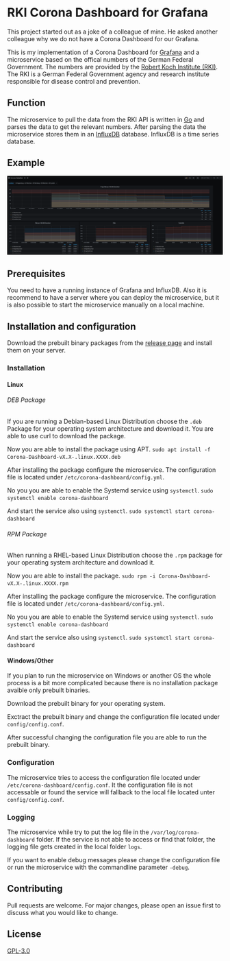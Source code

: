 # RKI Corona Dashboard for Grafana
This project started out as a joke of a colleague of mine. He asked another colleague why we do not have a Corona Dashboard for our Grafana.

This is my implementation of a Corona Dashboard for [Grafana](https://grafana.com/) and a microservice based on the offical numbers of the German Federal Government.
The numbers are provided by the [Robert Koch Institute (RKI)](https://en.wikipedia.org/wiki/Robert_Koch_Institute). The RKI is a German Federal Government agency and research institute responsible for disease control and prevention.

## Function
The microservice to pull the data from the RKI API is written in [Go](https://golang.org/) and parses the data to get the relevant numbers.
After parsing the data the microservice stores them in an [InfluxDB](https://www.influxdata.com/products/influxdb/) database. InfluxDB is a time series database.

## Example
![Example Grafana Dashboard](https://raw.githubusercontent.com/4ndyZ/Corona-Dashboard/main/.github/example.png)

## Prerequisites
You need to have a running instance of Grafana and InfluxDB. Also it is recommend to have a server where you can deploy the microservice, but it is also possible to start the microservice manually on a local machine.

## Installation and configuration
Download the prebuilt binary packages from the [release page](https://github.com/4ndyZ/Corona-Dashboard/releases) and install them on your server.

### Installation
#### Linux
###### DEB Package
If you are running a Debian-based Linux Distribution choose the `.deb` Package for your operating system architecture and download it. You are able to use curl to download the package.

Now you are able to install the package using APT.
`sudo apt install -f Corona-Dashboard-vX.X-.linux.XXXX.deb`

After installing the package configure the microservice. The configuration file is located under `/etc/corona-dashboard/config.yml`.

No you you are able to enable the Systemd service using `systemctl`.
`sudo systemctl enable corona-dashboard`

And start the service also using `systemctl`.
`sudo systemctl start corona-dashboard`

###### RPM Package
When running a RHEL-based Linux Distribution choose the `.rpm` package for your operating system architecture and download it.

Now you are able to install the package.
`sudo rpm -i Corona-Dashboard-vX.X-.linux.XXXX.rpm`

After installing the package configure the microservice. The configuration file is located under `/etc/corona-dashboard/config.yml`.

No you you are able to enable the Systemd service using `systemctl`.
`sudo systemctl enable corona-dashboard`

And start the service also using `systemctl`.
`sudo systemctl start corona-dashboard`

#### Windows/Other
If you plan to run the microservice on Windows or another OS the whole process is a bit more complicated because there is no installation package avaible only prebuilt binaries.

Download the prebuilt binary for your operating system.

Exctract the prebuilt binary and change the configuration file located under `config/config.conf`.

After successful changing the configuration file you are able to run the prebuilt binary.

### Configuration
The microservice tries to access the configuration file located under `/etc/corona-dashboard/config.conf`. It the configuration file is not accessable or found the service will fallback to the local file located unter `config/config.conf`.

### Logging
The microservice while try to put the log file in the `/var/log/corona-dashboard` folder. If the service is not able to access or find that folder, the logging file gets created in the local folder `logs`.

If you want to enable debug messages please change the configuration file  or run the microservice with the commandline parameter `-debug`.

## Contributing
Pull requests are welcome. For major changes, please open an issue first to discuss what you would like to change.

## License
[GPL-3.0](https://github.com/4ndyZ/Corona-Dashboard/blob/master/LICENSE)
